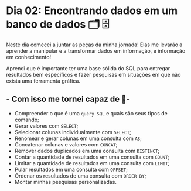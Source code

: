 # Dia 02: Encontrando dados em um banco de dados 🗂 🗄

Neste dia comecei a juntar as peças da minha jornada! Elas me levarão a aprender a manipular e a transformar dados em informação, e informação em conhecimento!

Aprendi que é importante ter uma base sólida do SQL para entregar resultados bem específicos e fazer pesquisas em situações em que não exista uma ferramenta gráfica.

## - Com isso me tornei capaz de 📝-

- Compreender o que é uma `query SQL` e quais são seus tipos de comando;
- Gerar valores com `SELECT`;
- Selecionar colunas individualmente com `SELECT`;
- Renomear e gerar colunas em uma consulta com `AS`;
- Concatenar colunas e valores com `CONCAT`;
- Remover dados duplicados em uma consulta com `DISTINCT`;
- Contar a quantidade de resultados em uma consulta com `COUNT`;
- Limitar a quantidade de resultados em uma consulta com `LIMIT`;
- Pular resultados em uma consulta com `OFFSET`;
- Ordenar os resultados de uma consulta com `ORDER BY`;
- Montar minhas pesquisas personalizadas.
